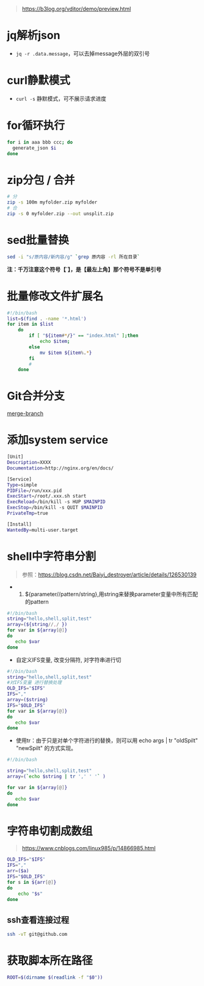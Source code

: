 > https://b3log.org/vditor/demo/preview.html


# jq解析json

- `jq -r .data.message`，可以去掉message外层的双引号

# curl静默模式

- `curl -s` 静默模式，可不展示请求进度

# for循环执行

```sh
for i in aaa bbb ccc; do
  generate_json $i
done
```

# zip分包 / 合并

```sh
# 分
zip -s 100m myfolder.zip myfolder
# 合
zip -s 0 myfolder.zip --out unsplit.zip
```


# sed批量替换

```sh
sed -i "s/原内容/新内容/g" `grep 原内容 -rl 所在目录`
```

**注：千万注意这个符号【`】，是【最左上角】那个符号不是单引号**

# 批量修改文件扩展名

```sh
#!/bin/bash
list=$(find . -name '*.html')
for item in $list
    do
        if [ "${item#*/}" == "index.html" ];then
            echo $item;
        else
            mv $item ${item%.*}
        fi
        #
    done
```

# Git合并分支

[merge-branch](./code/shell.sh ':include :type=code :fragment=merge-branch')

# 添加system service

```sh
[Unit]
Description=XXXX
Documentation=http://nginx.org/en/docs/

[Service]
Type=simple
PIDFile=/run/xxx.pid
ExecStart=/root/.xxx.sh start
ExecReload=/bin/kill -s HUP $MAINPID
ExecStop=/bin/kill -s QUIT $MAINPID
PrivateTmp=true

[Install]
WantedBy=multi-user.target
```

# shell中字符串分割

> 参照：https://blog.csdn.net/Baiyi_destroyer/article/details/126530139
- 1. ${parameter//pattern/string},用string来替换parameter变量中所有匹配的pattern

```sh
#!/bin/bash
string="hello,shell,split,test"
array=(${string//,/ })
for var in ${array[@]}
do
   echo $var
done

```

- 自定义IFS变量, 改变分隔符, 对字符串进行切

```sh
#!/bin/bash
string="hello,shell,split,test"
#对IFS变量 进行替换处理
OLD_IFS="$IFS"
IFS=","
array=($string)
IFS="$OLD_IFS"
for var in ${array[@]}
do
   echo $var
done

```

- 使用tr：由于只是对单个字符进行的替换，则可以用  echo args |   tr "oldSpilt" "newSpilt"  的方式实现。

```sh
#!/bin/bash

string="hello,shell,split,test"
array=(`echo $string | tr ',' ' '` )

for var in ${array[@]}
do
   echo $var
done

```

# 字符串切割成数组

> https://www.cnblogs.com/linux985/p/14866985.html

```sh
OLD_IFS="$IFS"
IFS=","
arr=($a)
IFS="$OLD_IFS"
for s in ${arr[@]}
do
    echo "$s"
done
```

## ssh查看连接过程

```sh
ssh -vT git@github.com
```

# 获取脚本所在路径
```sh
ROOT=$(dirname $(readlink -f "$0"))
```


